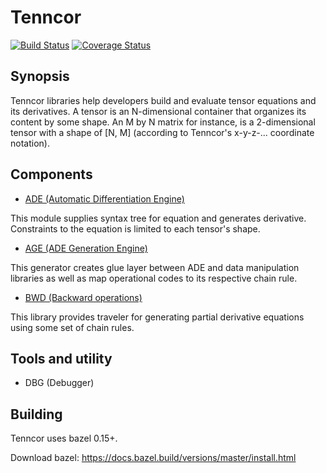 # Tenncor
[![Build Status](https://travis-ci.org/mingkaic/tenncor.svg?branch=master)](https://travis-ci.org/mingkaic/tenncor)
[![Coverage Status](https://coveralls.io/repos/github/mingkaic/tenncor/badge.svg?branch=master)](https://coveralls.io/github/mingkaic/tenncor?branch=master)

## Synopsis

Tenncor libraries help developers build and evaluate tensor equations and its derivatives.
A tensor is an N-dimensional container that organizes its content by some shape. An M by N matrix for instance, is a 2-dimensional tensor with a shape of [N, M] (according to Tenncor's x-y-z-... coordinate notation).

## Components

- [ADE (Automatic Differentiation Engine)](ade/README_ADE.md)

This module supplies syntax tree for equation and generates derivative.
Constraints to the equation is limited to each tensor's shape.

- [AGE (ADE Generation Engine)](age/README_AGE.md)

This generator creates glue layer between ADE and data manipulation libraries as well as map operational codes to its respective chain rule.

- [BWD (Backward operations)](bwd/README_BWD.md)

This library provides traveler for generating partial derivative equations using some set of chain rules.

## Tools and utility

- DBG (Debugger)

## Building

Tenncor uses bazel 0.15+.

Download bazel: https://docs.bazel.build/versions/master/install.html
